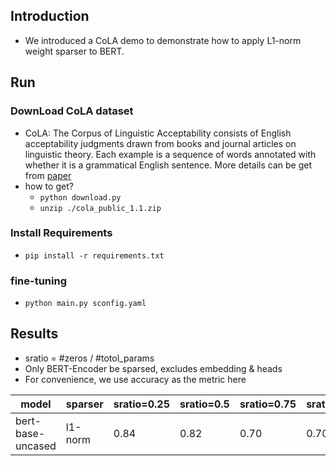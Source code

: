 ## Introduction 
- We introduced a CoLA demo to demonstrate how to apply L1-norm weight sparser to BERT.

## Run

### DownLoad CoLA dataset
- CoLA: The Corpus of Linguistic Acceptability consists of English acceptability judgments drawn from books and journal articles on linguistic theory. Each example is a sequence of words annotated with whether it is a grammatical English sentence. More details can be get from [paper](https://arxiv.org/abs/1805.12471)
- how to get?
  - `python download.py`
  - `unzip ./cola_public_1.1.zip`

### Install Requirements
- `pip install -r requirements.txt`

### fine-tuning
- `python main.py sconfig.yaml`

## Results
- sratio = #zeros / #totol\_params
- Only BERT-Encoder be sparsed, excludes embedding & heads
- For convenience, we use accuracy as the metric here

model | sparser | sratio=0.25 | sratio=0.5 | sratio=0.75 | sratio=1.0 |
--- | --- | --- |  --- | --- | --- |
bert-base-uncased | l1-norm | 0.84 | 0.82 | 0.70 | 0.70 |
